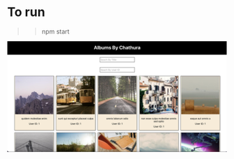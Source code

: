 # To run
>> npm start

<img src="https://github.com/ChathuraSam/Albums-React-App/blob/main/screenshots/main%20window.png?raw=true" width="700"/>